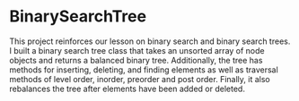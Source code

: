 # BinarySearchTree
This project reinforces our lesson on binary search and binary search trees. I built a binary search tree class that takes an unsorted array of node objects and returns a balanced binary tree. Additionally, the tree has methods for inserting, deleting, and finding elements as well as traversal methods of level order, inorder, preorder and post order. Finally, it also rebalances the tree after elements have been added or deleted.
